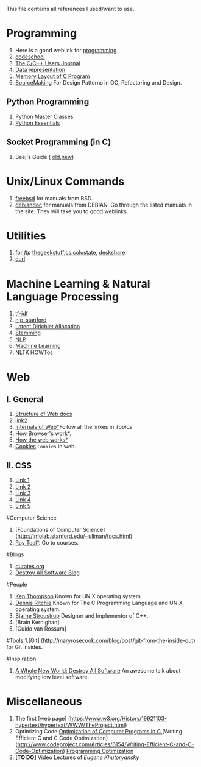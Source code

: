 This file contains all references I used/want to use.
# Programming
1. Here is a good weblink for [programming](https://www.ntu.edu.sg/home/ehchua/programming/index.html)
2. [codeschool](codeschool.org)
3. [The C/C++ Users Journal](http://collaboration.cmc.ec.gc.ca/science/rpn/biblio/ddj/Website/articles/)
4. [Data representation](http://www.willamette.edu/~gorr/classes/cs130/lectures/data_rep.htm)
5. [Memory Layout of C Program](http://www.geeksforgeeks.org/memory-layout-of-c-program/)
6. [SourceMaking](https://sourcemaking.com/) For Design Patterns in OO, Refactoring and Design.


## Python Programming
1. [Python Master Classes](http://www.dabeaz.com/finalgenerator/)
2. [Python Essentials](http://www.programiz.com/article/python-self-why)


## Socket Programming (in C)
1. Beej's Guide ( [old](http://www.gta.ufrj.br/ensino/eel878/sockets/index.html),[new](http://beej.us/guide/bgnet/output/html/multipage/index.html))

# Unix/Linux Commands
1. [freebsd](https://www.freebsd.org/doc/en_US.ISO8859-1/books/handbook/) for manuals from BSD.
2. [debiandoc](https://www.debian.org/doc/) for manuals from DEBIAN. Go through the listed manuals in the site. They will take you to good weblinks.

# Utilities
1. for *ftp* [thegeekstuff](http://www.thegeekstuff.com/2010/06/ftp-sftp-tutorial/),[cs.colostate](https://www.cs.colostate.edu/helpdocs/ftp.html), [deskshare](http://www.deskshare.com/resources/articles/ftp-how-to.aspx)
2. [curl](http://www.thegeekstuff.com/2012/04/curl-examples/)

# Machine Learning & Natural Language Processing

1. [tf-idf](http://www.tfidf.com/)
2. [nlp-stanford](http://nlp.stanford.edu/IR-book/html/htmledition/contents-1.html)
3. [Latent Dirichlet Allocation](http://blog.echen.me/2011/08/22/introduction-to-latent-dirichlet-allocation/)
4. [Stemming](https://xapian.org/docs/stemming.html)
5. [NLP](http://www.isi.edu/natural-language/teaching/cs544/spring13/)
6. [Machine Learning](cs229.stanford.edu/materials.html)
7. [NLTK HOWTos](http://www.nltk.org/howto/)

# Web

## I. General
1. [Structure of Web docs](https://www.w3.org/TR/WD-html40-970708/struct/structop.html)
2. [link2](https://www.w3.org/TR/WD-html40-970708/contents.html)
3. [Internals of Web\*](https://developers.google.com/web/fundamentals/performance/critical-rendering-path/?hl=en)Follow all the linkes in *Topics*
4. [How Browser's work\*](http://taligarsiel.com/Projects/howbrowserswork1.htm).
5. [How the web works\*](http://www.garshol.priv.no/download/text/http-tut.html)
6. [Cookies](https://www.youtube.com/watch?v=LHSSY8QNvew) `Cookies` in web.

## II. CSS
1. [Link 1](https://specificity.keegan.st/)
2. [Link 2](https://css-tricks.com/snippets/css/a-guide-to-flexbox/)
3. [Link 3](http://css-tricks.com/)
4. [Link 4](https://developer.mozilla.org/en/docs/Web/CSS/Specificity)
5. [Link 5](http://flukeout.github.io/)

#Computer Science
1. [Foundations of Computer Science] (http://infolab.stanford.edu/~ullman/focs.html)
2. [Ray Toal\*](http://cs.lmu.edu/~ray/). Go to courses.


#Blogs
1. [durates.org](http://duartes.org/gustavo/blog/archives/)
2. [Destroy All Software Blog](https://www.destroyallsoftware.com/blog/)

#People
1. [Ken Thompson](http://amturing.acm.org/award_winners/thompson_4588371.cfm) Known for UNIX operating system.
2. [Dennis Ritchie](http://amturing.acm.org/award_winners/ritchie_1506389.cfm) Known for The C Programming Language and UNIX operating system.
3. [Bjarne Stroustrup](http://www.stroustrup.com/) Designer and Implementor of C++.
4. [Brain Kernighan]
5. [Guido van Rossum]


#Tools
1.[Git] (http://maryrosecook.com/blog/post/git-from-the-inside-out) for Git insides.

#Inspiration
1. [A Whole New World: Destroy All Software](https://www.destroyallsoftware.com/talks/a-whole-new-world) An awesome talk about modifying low level software.


# Miscellaneous
1. The first [web page] (https://www.w3.org/History/19921103-hypertext/hypertext/WWW/TheProject.html)
2. Optimizing Code [Optimization of Computer Programs in C ](http://icps.u-strasbg.fr/~bastoul/local_copies/lee.html) [Writing Efficient C and C Code Optimization] (http://www.codeproject.com/Articles/6154/Writing-Efficient-C-and-C-Code-Optimization) [Programming Optimization](http://www.azillionmonkeys.com/qed/optimize.html)
3. **[TO DO]** Video Lectures of *Eugene Khutoryansky* 
